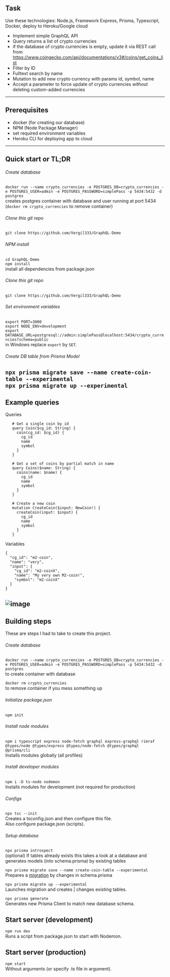 ## Task

Use these technologies: Node.js, Framework Express, Prisma, Typescript, Docker, deploy to Heroku/Google cloud

- Implement simple GraphQL API
- Query returns a list of crypto currencies
- if the database of crypto currencies is empty, update it via REST call from https://www.coingecko.com/api/documentations/v3#/coins/get_coins_list
- Filter by ID
- Fulltext search by name
- Mutation to add new crypto currency with params id, symbol, name
- Accept a parameter to force update of crypto currencies without deleting custom-added currencies

---

## Prerequisites  
- docker (for creating our database)
- NPM (Node Package Manager) 
- set required environment variables
- Heroku CLI for deploying app to cloud
---
## Quick start or TL;DR  

###### Create database
`docker run --name crypto_currencies -e POSTGRES_DB=crypto_currencies -e POSTGRES_USER=admin -e POSTGRES_PASSWORD=simplePass -p 5434:5432 -d postgres`  
creates postgres container with database and user running at port 5434   
(`docker rm crypto_currencies` to remove container)  

###### Clone this git repo
`git clone https://github.com/Vergil333/GraphQL-Demo`  

###### NPM install
`cd GraphQL-Demo`  
`npm install`  
install all dependencies from package.json  

###### Clone this git repo  
`git clone https://github.com/Vergil333/GraphQL-Demo`

###### Set environment variables
`export PORT=3000`  
`export NODE_ENV=development`    
`export DATABASE_URL=postgresql://admin:simplePass@localhost:5434/crypto_currencies?schema=public`  
in Windows replace `export` by `SET`.  
  
###### Create DB table from Prisma Model
`npx prisma migrate save --name create-coin-table --experimental`  
`npx prisma migrate up --experimental`  
---

## Example queries  
Queries
```
   # Get a single coin by id
   query Coin($cg_id: String) {
     coin(cg_id: $cg_id) {
       cg_id
       name
       symbol
     }
   }
   
   # Get a set of coins by partial match in name
   query Coins($name: String) {
     coins(name: $name) {
       cg_id
       name
       symbol
     }
   }
   
   # Create a new coin
   mutation CreateCoin($input: NewCoin!) {
     createCoin(input: $input) {
       cg_id
       name
       symbol
     }
   }
```
Variables
```
{
  "cg_id": "m2-coin",
  "name": "very",
  "input": {
    "cg_id": "m2-coinX",
    "name": "My very own M2-coin!",
    "symbol": "m2-coinX"
  }
}
```
![image](https://i.imgur.com/hKj6XT0.png)
---
## Building steps  
These are steps I had to take to create this project.

###### Create database
`docker run --name crypto_currencies -e POSTGRES_DB=crypto_currencies -e POSTGRES_USER=admin -e POSTGRES_PASSWORD=simplePass -p 5434:5432 -d postgres`  
to create container with database    
  
`docker rm crypto_currencies`  
to remove container if you mess something up  

###### Initialize package.json
`npm init`  

###### Install node modules
`npm i typescript express node-fetch graphql express-graphql rimraf @types/node @types/express @types/node-fetch @types/graphql @prisma/cli`  
Installs modules globally (all profiles)  

###### Install developer modules
`npm i -D ts-node nodemon`  
Installs modules for development (not required for production)  

###### Configs
`npx tsc --init`  
Creates a tsconfig.json and then configure this file.  
Also configure package.json (scripts).  

###### Setup database
`npx prisma introspect`  
(optional) If tables already exists this takes a look at a database and generates models (into schema.prisma) by existing tables  

`npx prisma migrate save --name create-coin-table --experimental`  
Prepares a [migration] by changes in schema.prisma  
  
`npx prisma migrate up --experimental`  
Launches migration and creates | changes existing tables.  

`npx prisma generate`    
Generates new Prisma Client to match new database schema.  

## Start server (development)
`npm run dev`  
Runs a script from package.json to start with Nodemon.  

## Start server (production)
`npm start`  
Without arguments (or specify .ts file in argument).  


[migration]: https://www.prisma.io/docs/getting-started/setup-prisma/start-from-scratch-prisma-migrate-typescript-postgres
